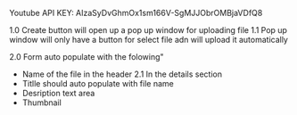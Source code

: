 Youtube API KEY: 
AIzaSyDvGhmOx1sm166V-SgMJJObrOMBjaVDfQ8

<!-- Create -->
1.0 Create button will open up a pop up window for uploading file
1.1 Pop up window will only have a button for select file adn will upload it automatically

<!-- Edit Upload -->
2.0 Form auto populate with the folowing" 
- Name of the file in the header
2.1 In the details section
- Titlle should auto populate with file name
- Desription text area
- Thumbnail


